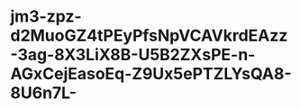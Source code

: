 # jm3-zpz-d2MuoGZ4tPEyPfsNpVCAVkrdEAzz-3ag-8X3LiX8B-U5B2ZXsPE-n-AGxCejEasoEq-Z9Ux5ePTZLYsQA8-8U6n7L-